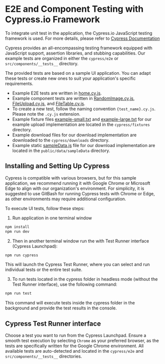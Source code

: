 # **E2E and Component Testing with Cypress.io Framework**

To integrate unit test in the application, the Cypress.io JavaScript testing framework is used.
For more details, please refer to [Cypress Documentation](https://docs.cypress.io/guides/overview/why-cypress/)

Cypress provides an all-encompassing testing framework equipped with JavaScript support, assertion libraries, and stubbing capabilities. Our example tests are organized in either the `cypress/e2e` or `src/components/__tests__` directory.

The provided tests are based on a sample UI application. You can adapt these tests or create new ones to suit your application's specific requirements.
* Example E2E tests are written in [home.cy.js](../cypress/e2e/home.cy.js).
* Example component tests are written in [RandomImage.cy.js](../src/components/__tests__/RandomImage.cy.js), [FileUpload.cy.js](../src/components/__tests__/FileUpload.cy.js), and [FileTable.cy.js](../src/components/__tests__/FileTable.cy.js).
* To create a new test, follow the naming convention `{test_name}.cy.js`. Please note the `.cy.js` extension.
* Example fixture files [example-small.txt](../cypress/fixtures/example-small.txt) and [example-large.txt](../cypress/fixtures/example-large.txt) for our example upload implementation are located in the `cypress/fixtures` directory.
* Example download files for our download implementation are downloaded to the `cypress/downloads` directory.
* Example static [sampleData.js](../public/data/sampleData.js) file for our download implementation are located in the `public/data/sampleData` directory.

## Installing and Setting Up Cypress

Cypress is compatible with various browsers, but for this sample application, we recommend running it with Google Chrome or Microsoft Edge to align with our organization's environment. For simplicity, it is suggested to use GitBash for running Cypress tests with Chrome or Edge, as other environments may require additional configuration.

To execute UI tests, follow these steps:

1) Run application in one terminal window
```bash
npm install
npm run dev
```

2) Then in another terminal window run the with Test Runner interface (Cypress Launchpad):
```bash
npm run cypress
```
This will launch the Cypress Test Runner, where you can select and run individual tests or the entire test suite.

3) To run tests located in the cypress folder in headless mode (without the Test Runner interface), use the following command:
```bash
npm run test
```
This command will execute tests inside the cypress folder in the background and provide the test results in the console.

## Cypress Test Runner interface

Choose a test you want to run from the Cypress Launchpad. Ensure a smooth test execution by selecting `Chrome` as your preferred browser, as the tests are specifically written for the Google Chrome environment. All available tests are auto-detected and located in the `cypress/e2e` and `src/components/__tests__` directories.
